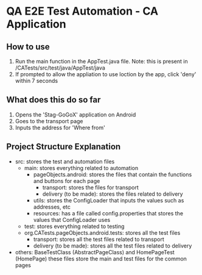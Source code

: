 # QA E2E Test Automation - CA Application 

## How to use
1. Run the main function in the AppTest.java file. Note: this is present in /CATests/src/test/java/AppTest/java
2. If prompted to allow the appliation to use loction by the app, click 'deny' within 7 seconds

## What does this do so far
1. Opens the 'Stag-GoGoX' application on Android 
2. Goes to the transport page
3. Inputs the address for 'Where from'

## Project Structure Explanation 
- src: stores the test and automation files
   -  main: stores everything related to automation
        - pageObjects.android: stores the files that contain the functions and buttons for each page
          - transport: stores the files for transport
          - delivery (to be made): stores the files related to delivery
        - utils: stores the ConfigLoader that inputs the values such as addresses, etc 
        - resources: has a file called config.properties that stores the values that ConfigLoader uses 
   -  test: stores everything related to testing
     - org.CATests.pageObjects.android.tests: stores all the test files
       - transport: stores all the test files related to transport
       - delivery (to be made): stores all the test files related to delivery
- others: BaseTestClass (AbstractPageClass) and HomePageTest (HomePage) these files store the main and test files for the common pages

